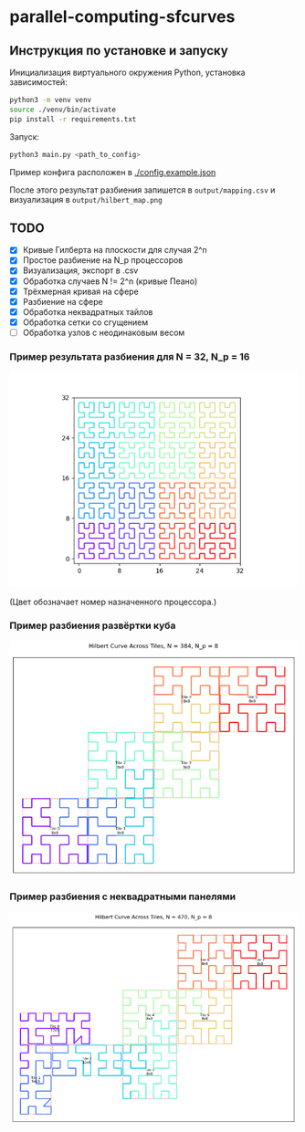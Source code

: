 # parallel-computing-sfcurves

## Инструкция по установке и запуску 

Инициализация виртуального окружения Python, установка зависимостей:

```bash
python3 -m venv venv 
source ./venv/bin/activate 
pip install -r requirements.txt
```

Запуск: 
```bash
python3 main.py <path_to_config>
```

Пример конфига расположен в [./config.example.json](config.example.json)

После этого результат разбиения запишется в `output/mapping.csv` и визуализация в `output/hilbert_map.png`

## TODO 
- [x] Кривые Гилберта на плоскости для случая 2^n 
- [x] Простое разбиение на N_p процессоров 
- [x] Визуализация, экспорт в .csv 
- [x] Обработка случаев N != 2^n (кривые Пеано)
- [x] Трёхмерная кривая на сфере 
- [x] Разбиение на сфере
- [x] Обработка неквадратных тайлов
- [x] Обработка сетки со сгущением 
- [ ] Обработка узлов с неодинаковым весом

### Пример результата разбиения для N = 32, N_p = 16
![hilbert_32x32_into_16.png](docs/imgs/hilbert_32x32_into_16.png)

(Цвет обозначает номер назначенного процессора.) 

### Пример разбиения развёртки куба
![hilbert_map.png](docs/imgs/hilbert_map.png)

### Пример разбиения с неквадратными панелями
![hilbert_map.png](docs/imgs/hilbert_map_non_square.png)
